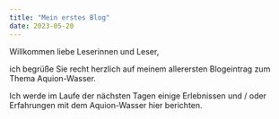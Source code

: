 ```yaml
---
title: "Mein erstes Blog"
date: 2023-05-20
---
```


Willkommen liebe Leserinnen und Leser,

ich begrüße Sie recht herzlich auf meinem allerersten Blogeintrag zum Thema Aquion-Wasser.

Ich werde im Laufe der nächsten Tagen einige Erlebnissen und / oder Erfahrungen mit dem Aquion-Wasser hier berichten.